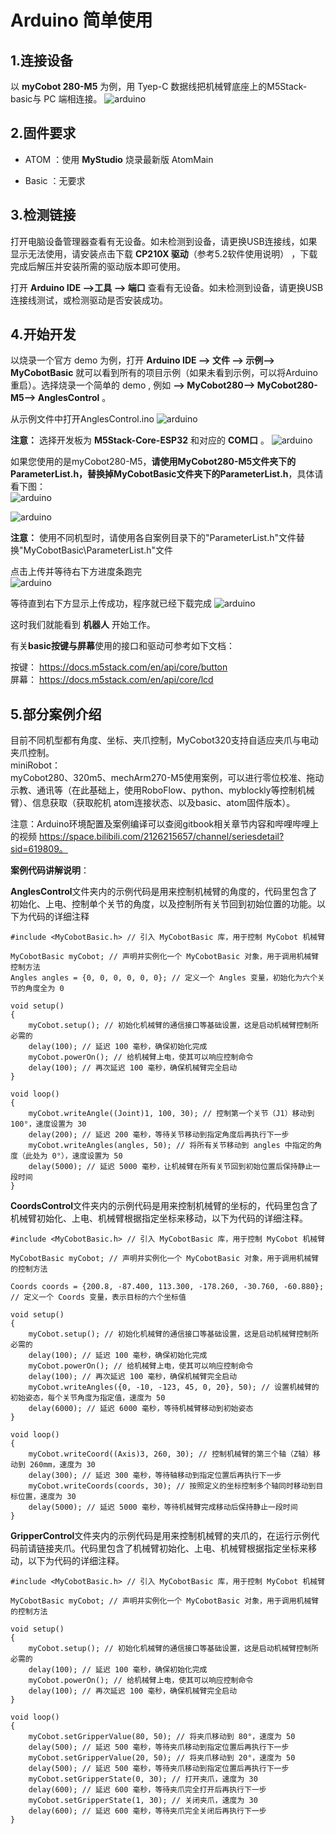 # Arduino 简单使用

## 1.连接设备

以 **myCobot 280-M5** 为例，用 Tyep-C 数据线把机械臂底座上的M5Stack-basic与 PC 端相连接。
![arduino](../../../resources/3-FunctionsAndApplications/6.developmentGuide/Arduino/howToUse/10-2-1-001.jpg)

## 2.固件要求  

* ATOM ：使用 **MyStudio** 烧录最新版 AtomMain

* Basic ：无要求

## 3.检测链接  

打开电脑设备管理器查看有无设备。如未检测到设备，请更换USB连接线，如果显示无法使用，请安装点击下载 **CP210X 驱动**（参考5.2软件使用说明） ，下载完成后解压并安装所需的驱动版本即可使用。

打开 **Arduino IDE -->工具 --> 端口** 查看有无设备。如未检测到设备，请更换USB连接线测试，或检测驱动是否安装成功。

## 4.开始开发

以烧录一个官方 demo 为例，打开 **Arduino IDE --> 文件 --> 示例--> MyCobotBasic** 就可以看到所有的项目示例（如果未看到示例，可以将Arduino重启）。选择烧录一个简单的 demo , 例如 **--> MyCobot280--> MyCobot280-M5--> AnglesControl** 。

从示例文件中打开AnglesControl.ino
![arduino](../../../resources/3-FunctionsAndApplications/6.developmentGuide/Arduino/howToUse/10-2-4-001.png)

**注意：** 选择开发板为 **M5Stack-Core-ESP32** 和对应的 **COM口** 。
![arduino](../../../resources/3-FunctionsAndApplications/6.developmentGuide/Arduino/howToUse/10-2-4-002.png)

如果您使用的是myCobot280-M5，**请使用MyCobot280-M5文件夹下的ParameterList.h，替换掉MyCobotBasic文件夹下的ParameterList.h**，具体请看下图：<br>
![arduino](../../../resources/3-FunctionsAndApplications/6.developmentGuide/Arduino/howToUse/10-2-4-003.png)

![arduino](../../../resources/3-FunctionsAndApplications/6.developmentGuide/Arduino/howToUse/10-2-4-004.png)

**注意：** 使用不同机型时，请使用各自案例目录下的"ParameterList.h"文件替换"MyCobotBasic\ParameterList.h"文件

点击上传并等待右下方进度条跑完<br>
![arduino](../../../resources/3-FunctionsAndApplications/6.developmentGuide/Arduino/howToUse/10-2-4-005.png)

等待直到右下方显示上传成功，程序就已经下载完成
![arduino](../../../resources/3-FunctionsAndApplications/6.developmentGuide/Arduino/howToUse/10-2-4-006.png)

这时我们就能看到 **机器人** 开始工作。

有关**basic按键与屏幕**使用的接口和驱动可参考如下文档：<br>

按键： https://docs.m5stack.com/en/api/core/button <br>
屏幕： https://docs.m5stack.com/en/api/core/lcd <br>

## 5.部分案例介绍
目前不同机型都有角度、坐标、夹爪控制，MyCobot320支持自适应夹爪与电动夹爪控制。<br>
miniRobot：<br>
myCobot280、320m5、mechArm270-M5使用案例，可以进行零位校准、拖动示教、通讯等（在此基础上，使用RoboFlow、python、myblockly等控制机械臂）、信息获取（获取舵机 atom连接状态、以及basic、atom固件版本）。<br>


注意：Arduino环境配置及案例编译可以查阅gitbook相关章节内容和哔哩哔哩上的视频 https://space.bilibili.com/2126215657/channel/seriesdetail?sid=619809。



**案例代码讲解说明**：

**AnglesControl**文件夹内的示例代码是用来控制机械臂的角度的，代码里包含了初始化、上电、控制单个关节的角度，以及控制所有关节回到初始位置的功能。以下为代码的详细注释

```arduino
#include <MyCobotBasic.h> // 引入 MyCobotBasic 库，用于控制 MyCobot 机械臂

MyCobotBasic myCobot; // 声明并实例化一个 MyCobotBasic 对象，用于调用机械臂控制方法
Angles angles = {0, 0, 0, 0, 0, 0}; // 定义一个 Angles 变量，初始化为六个关节的角度全为 0

void setup()
{
    myCobot.setup(); // 初始化机械臂的通信接口等基础设置，这是启动机械臂控制所必需的
    delay(100); // 延迟 100 毫秒，确保初始化完成
    myCobot.powerOn(); // 给机械臂上电，使其可以响应控制命令
    delay(100); // 再次延迟 100 毫秒，确保机械臂完全启动
}

void loop()
{
    myCobot.writeAngle((Joint)1, 100, 30); // 控制第一个关节（J1）移动到 100°，速度设置为 30
    delay(200); // 延迟 200 毫秒，等待关节移动到指定角度后再执行下一步
    myCobot.writeAngles(angles, 50); // 将所有关节移动到 angles 中指定的角度（此处为 0°），速度设置为 50
    delay(5000); // 延迟 5000 毫秒，让机械臂在所有关节回到初始位置后保持静止一段时间
}
```

**CoordsControl**文件夹内的示例代码是用来控制机械臂的坐标的，代码里包含了机械臂初始化、上电、机械臂根据指定坐标来移动，以下为代码的详细注释。

```
#include <MyCobotBasic.h> // 引入 MyCobotBasic 库，用于控制 MyCobot 机械臂

MyCobotBasic myCobot; // 声明并实例化一个 MyCobotBasic 对象，用于调用机械臂的控制方法

Coords coords = {200.8, -87.400, 113.300, -178.260, -30.760, -60.880}; // 定义一个 Coords 变量，表示目标的六个坐标值

void setup()
{
    myCobot.setup(); // 初始化机械臂的通信接口等基础设置，这是启动机械臂控制所必需的
    delay(100); // 延迟 100 毫秒，确保初始化完成
    myCobot.powerOn(); // 给机械臂上电，使其可以响应控制命令
    delay(100); // 再次延迟 100 毫秒，确保机械臂完全启动
    myCobot.writeAngles({0, -10, -123, 45, 0, 20}, 50); // 设置机械臂的初始姿态，每个关节角度为指定值，速度为 50
    delay(6000); // 延迟 6000 毫秒，等待机械臂移动到初始姿态
}

void loop()
{
    myCobot.writeCoord((Axis)3, 260, 30); // 控制机械臂的第三个轴（Z轴）移动到 260mm，速度为 30
    delay(300); // 延迟 300 毫秒，等待轴移动到指定位置后再执行下一步
    myCobot.writeCoords(coords, 30); // 按照定义的坐标控制多个轴同时移动到目标位置，速度为 30
    delay(5000); // 延迟 5000 毫秒，等待机械臂完成移动后保持静止一段时间
}
```

**GripperControl**文件夹内的示例代码是用来控制机械臂的夹爪的，在运行示例代码前请链接夹爪。代码里包含了机械臂初始化、上电、机械臂根据指定坐标来移动，以下为代码的详细注释。
```
#include <MyCobotBasic.h> // 引入 MyCobotBasic 库，用于控制 MyCobot 机械臂

MyCobotBasic myCobot; // 声明并实例化一个 MyCobotBasic 对象，用于调用机械臂的控制方法

void setup()
{
    myCobot.setup(); // 初始化机械臂的通信接口等基础设置，这是启动机械臂控制所必需的
    delay(100); // 延迟 100 毫秒，确保初始化完成
    myCobot.powerOn(); // 给机械臂上电，使其可以响应控制命令
    delay(100); // 再次延迟 100 毫秒，确保机械臂完全启动
}

void loop()
{
    myCobot.setGripperValue(80, 50); // 将夹爪移动到 80°，速度为 50
    delay(500); // 延迟 500 毫秒，等待夹爪移动到指定位置后再执行下一步
    myCobot.setGripperValue(20, 50); // 将夹爪移动到 20°，速度为 50
    delay(500); // 延迟 500 毫秒，等待夹爪移动到指定位置后再执行下一步
    myCobot.setGripperState(0, 30); // 打开夹爪，速度为 30
    delay(600); // 延迟 600 毫秒，等待夹爪完全打开后再执行下一步
    myCobot.setGripperState(1, 30); // 关闭夹爪，速度为 30
    delay(600); // 延迟 600 毫秒，等待夹爪完全关闭后再执行下一步
}
```